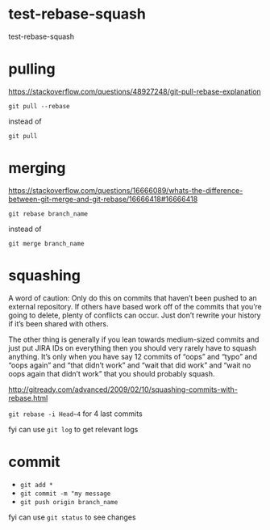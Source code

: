 # test-rebase-squash
test-rebase-squash

# pulling

https://stackoverflow.com/questions/48927248/git-pull-rebase-explanation

`git pull --rebase`

instead of

`git pull`

# merging

https://stackoverflow.com/questions/16666089/whats-the-difference-between-git-merge-and-git-rebase/16666418#16666418

`git rebase branch_name`

instead of

`git merge branch_name`

# squashing

A word of caution: Only do this on commits that haven’t been pushed to an external repository. If others have based work off of the commits that you’re going to delete, plenty of conflicts can occur. Just don’t rewrite your history if it’s been shared with others.

The other thing is generally if you lean towards medium-sized commits and just put JIRA IDs on everything then you should very rarely have to squash anything. It’s only when you have say 12 commits of “oops” and “typo” and “oops again” and “that didn’t work” and “wait that did work” and “wait no oops again that didn’t work” that you should probably squash.

http://gitready.com/advanced/2009/02/10/squashing-commits-with-rebase.html

`git rebase -i Head~4` for 4 last commits

fyi can use `git log` to get relevant logs

# commit

- `git add *`
- `git commit -m "my message`
- `git push origin branch_name`

fyi can use `git status` to see changes
